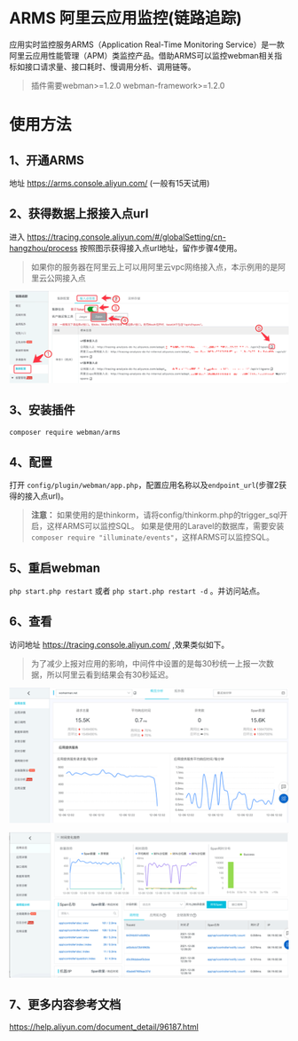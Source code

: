 # ARMS 阿里云应用监控(链路追踪)
应用实时监控服务ARMS（Application Real-Time Monitoring Service）是一款阿里云应用性能管理（APM）类监控产品。借助ARMS可以监控webman相关指标如接口请求量、接口耗时、慢调用分析、调用链等。

> 插件需要webman>=1.2.0 webman-framework>=1.2.0

# 使用方法

## 1、开通ARMS

地址 https://arms.console.aliyun.com/ (一般有15天试用)

## 2、获得数据上报接入点url
进入 https://tracing.console.aliyun.com/#/globalSetting/cn-hangzhou/process 按照图示获得接入点url地址，留作步骤4使用。
> 如果你的服务器在阿里云上可以用阿里云vpc网络接入点，本示例用的是阿里云公网接入点

![](../img/arms-endpoint.png)

## 3、安装插件
`composer require webman/arms`

## 4、配置
打开 `config/plugin/webman/app.php`，配置应用名称以及`endpoint_url`(步骤2获得的接入点url)。

> **注意：**
> 如果使用的是thinkorm，请将config/thinkorm.php的trigger_sql开启，这样ARMS可以监控SQL。
> 如果是使用的Laravel的数据库，需要安装 `composer require "illuminate/events"`，这样ARMS可以监控SQL。

## 5、重启webman
`php start.php restart` 或者 `php start.php restart -d` 。并访问站点。

## 6、查看
访问地址 https://tracing.console.aliyun.com/ ,效果类似如下。
> 为了减少上报对应用的影响，中间件中设置的是每30秒统一上报一次数据，所以阿里云看到结果会有30秒延迟。

![](../img/arms-result.png)


![](../img/arms-result2.png)


## 7、更多内容参考文档
https://help.aliyun.com/document_detail/96187.html